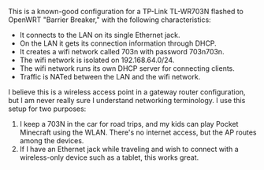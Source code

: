 This is a known-good configuration for a TP-Link TL-WR703N flashed
to OpenWRT "Barrier Breaker," with the following characteristics:

  - It connects to the LAN on its single Ethernet jack.
  - On the LAN it gets its connection information through DHCP.
  - It creates a wifi network called 703n with password 703n703n.
  - The wifi network is isolated on 192.168.64.0/24.
  - The wifi network runs its own DHCP server for connecting clients.
  - Traffic is NATed between the LAN and the wifi network.

I believe this is a wireless access point in a gateway router
configuration, but I am never really sure I understand networking terminology. I use this setup for two purposes:

  1. I keep a 703N in the car for road trips, and my kids can play
     Pocket Minecraft using the WLAN. There's no internet access, but
     the AP routes among the devices.
  2. If I have an Ethernet jack while traveling and wish to connect with
     a wireless-only device such as a tablet, this works great.
